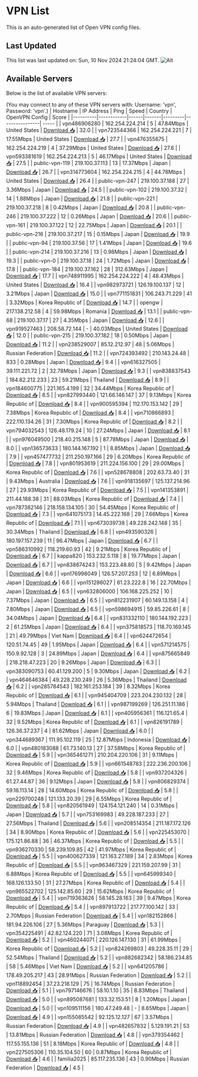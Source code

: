 # VPN List

This is an auto-generated list of Open VPN config files.

## Last Updated

This list was last updated on: Sun, 10 Nov 2024 21:24:04 GMT.
![Alt](https://repobeats.axiom.co/api/embed/186b98318ef1479477931607c1ad7d823f12451f.svg "Repobeats analytics image")

## Available Servers

Below is the list of available VPN servers:

(You may connect to any of these VPN servers with: Username: 'vpn', Password: 'vpn'.)
| Hostname | IP Address | Ping | Speed | Country | OpenVPN Config | Score |
|----------|------------|------|-------|---------|----------------| ----- |
| vpn486906280 | 162.254.224.214 | 5 | 47.84Mbps | United States | [Download 📥](./configs/server_0_US.ovpn) | 32.0 |
| vpn723544366 | 162.254.224.221 | 7 | 17.55Mbps | United States | [Download 📥](./configs/server_1_US.ovpn) | 27.7 |
| vpn476355675 | 162.254.224.219 | 4 | 37.29Mbps | United States | [Download 📥](./configs/server_2_US.ovpn) | 27.6 |
| vpn593381619 | 162.254.224.213 | 5 | 46.17Mbps | United States | [Download 📥](./configs/server_3_US.ovpn) | 27.5 |
| public-vpn-119 | 219.100.37.113 | 13 | 17.37Mbps | Japan | [Download 📥](./configs/server_4_JP.ovpn) | 26.7 |
| vpn314773604 | 162.254.224.215 | 4 | 44.78Mbps | United States | [Download 📥](./configs/server_5_US.ovpn) | 26.4 |
| public-vpn-247 | 219.100.37.188 | 27 | 3.36Mbps | Japan | [Download 📥](./configs/server_6_JP.ovpn) | 24.5 |
| public-vpn-102 | 219.100.37.32 | 14 | 1.88Mbps | Japan | [Download 📥](./configs/server_7_JP.ovpn) | 21.8 |
| public-vpn-221 | 219.100.37.218 | 8 | 0.42Mbps | Japan | [Download 📥](./configs/server_8_JP.ovpn) | 20.8 |
| public-vpn-246 | 219.100.37.222 | 12 | 0.26Mbps | Japan | [Download 📥](./configs/server_9_JP.ovpn) | 20.6 |
| public-vpn-161 | 219.100.37.122 | 12 | 22.75Mbps | Japan | [Download 📥](./configs/server_10_JP.ovpn) | 20.1 |
| public-vpn-216 | 219.100.37.217 | 15 | 0.15Mbps | Japan | [Download 📥](./configs/server_11_JP.ovpn) | 19.9 |
| public-vpn-94 | 219.100.37.56 | 17 | 1.41Mbps | Japan | [Download 📥](./configs/server_12_JP.ovpn) | 19.6 |
| public-vpn-214 | 219.100.37.216 | 13 | 0.98Mbps | Japan | [Download 📥](./configs/server_13_JP.ovpn) | 19.3 |
| public-vpn-0 | 219.100.37.18 | 24 | 1.72Mbps | Japan | [Download 📥](./configs/server_14_JP.ovpn) | 17.8 |
| public-vpn-184 | 219.100.37.162 | 28 | 312.63Mbps | Japan | [Download 📥](./configs/server_15_JP.ovpn) | 17.7 |
| vpn748911995 | 162.254.224.222 | 4 | 48.43Mbps | United States | [Download 📥](./configs/server_16_US.ovpn) | 16.4 |
| vpn982973721 | 126.19.100.137 | 12 | 3.21Mbps | Japan | [Download 📥](./configs/server_17_JP.ovpn) | 15.0 |
| vpn771151831 | 106.243.71.229 | 41 | 3.32Mbps | Korea Republic of | [Download 📥](./configs/server_18_KR.ovpn) | 14.7 |
| opengw | 217.138.212.58 | 4 | 59.98Mbps | Romania | [Download 📥](./configs/server_19_RO.ovpn) | 13.1 |
| public-vpn-68 | 219.100.37.17 | 27 | 4.35Mbps | Japan | [Download 📥](./configs/server_20_JP.ovpn) | 12.6 |
| vpn919527463 | 208.58.72.144 | - | 40.03Mbps | United States | [Download 📥](./configs/server_21_US.ovpn) | 12.0 |
| public-vpn-215 | 219.100.37.182 | 18 | 0.50Mbps | Japan | [Download 📥](./configs/server_22_JP.ovpn) | 11.2 |
| vpn238529007 | 85.12.212.97 | 48 | 5.06Mbps | Russian Federation | [Download 📥](./configs/server_23_RU.ovpn) | 11.2 |
| vpn724393492 | 210.143.24.48 | 833 | 0.28Mbps | Japan | [Download 📥](./configs/server_24_JP.ovpn) | 9.4 |
| vpn616327505 | 39.111.221.72 | 2 | 32.78Mbps | Japan | [Download 📥](./configs/server_25_JP.ovpn) | 9.3 |
| vpn838837543 | 184.82.212.233 | 23 | 59.21Mbps | Thailand | [Download 📥](./configs/server_26_TH.ovpn) | 8.9 |
| vpn184600775 | 221.165.4.199 | 32 | 34.44Mbps | Korea Republic of | [Download 📥](./configs/server_27_KR.ovpn) | 8.5 |
| vpn827993440 | 121.66.146.147 | 37 | 9.13Mbps | Korea Republic of | [Download 📥](./configs/server_28_KR.ovpn) | 8.4 |
| vpn900595394 | 112.170.153.142 | 29 | 7.38Mbps | Korea Republic of | [Download 📥](./configs/server_29_KR.ovpn) | 8.4 |
| vpn710866893 | 222.110.134.26 | 31 | 7.30Mbps | Korea Republic of | [Download 📥](./configs/server_30_KR.ovpn) | 8.2 |
| vpn794032543 | 126.48.179.24 | 10 | 27.24Mbps | Japan | [Download 📥](./configs/server_31_JP.ovpn) | 8.1 |
| vpn976049500 | 218.40.215.148 | 5 | 87.78Mbps | Japan | [Download 📥](./configs/server_32_JP.ovpn) | 8.0 |
| vpn136573633 | 180.144.167.192 | 1 | 8.85Mbps | Japan | [Download 📥](./configs/server_33_JP.ovpn) | 7.9 |
| vpn457477732 | 211.250.197.166 | 29 | 6.20Mbps | Korea Republic of | [Download 📥](./configs/server_34_KR.ovpn) | 7.8 |
| vpn801953619 | 211.224.156.100 | 29 | 29.00Mbps | Korea Republic of | [Download 📥](./configs/server_35_KR.ovpn) | 7.6 |
| vpn528678808 | 202.63.73.40 | 31 | 9.43Mbps | Australia | [Download 📥](./configs/server_36_AU.ovpn) | 7.6 |
| vpn918135697 | 125.137.214.96 | 27 | 29.93Mbps | Korea Republic of | [Download 📥](./configs/server_37_KR.ovpn) | 7.5 |
| vpn141353891 | 211.44.188.38 | 31 | 88.03Mbps | Korea Republic of | [Download 📥](./configs/server_38_KR.ovpn) | 7.4 |
| vpn787382146 | 218.158.134.105 | 30 | 54.45Mbps | Korea Republic of | [Download 📥](./configs/server_39_KR.ovpn) | 7.3 |
| vpn641075173 | 14.45.222.168 | 29 | 7.66Mbps | Korea Republic of | [Download 📥](./configs/server_40_KR.ovpn) | 7.1 |
| vpn673039738 | 49.228.242.148 | 35 | 30.34Mbps | Thailand | [Download 📥](./configs/server_41_TH.ovpn) | 6.8 |
| vpn493590326 | 180.197.157.239 | 11 | 96.47Mbps | Japan | [Download 📥](./configs/server_42_JP.ovpn) | 6.7 |
| vpn586310992 | 118.219.60.93 | 42 | 9.21Mbps | Korea Republic of | [Download 📥](./configs/server_43_KR.ovpn) | 6.7 |
| kappa820 | 153.232.5.118 | 8 | 19.77Mbps | Japan | [Download 📥](./configs/server_44_JP.ovpn) | 6.7 |
| vpn838674243 | 153.223.48.80 | 5 | 9.42Mbps | Japan | [Download 📥](./configs/server_45_JP.ovpn) | 6.6 |
| vpn176998049 | 126.57.207.253 | 12 | 6.89Mbps | Japan | [Download 📥](./configs/server_46_JP.ovpn) | 6.6 |
| vpn151286027 | 61.23.222.8 | 16 | 22.70Mbps | Japan | [Download 📥](./configs/server_47_JP.ovpn) | 6.5 |
| vpn632806000 | 106.168.225.252 | 10 | 7.37Mbps | Japan | [Download 📥](./configs/server_48_JP.ovpn) | 6.5 |
| vpn812231907 | 60.149.13.158 | 4 | 7.80Mbps | Japan | [Download 📥](./configs/server_49_JP.ovpn) | 6.5 |
| vpn598694915 | 59.85.226.61 | 8 | 34.04Mbps | Japan | [Download 📥](./configs/server_50_JP.ovpn) | 6.4 |
| vpn831332110 | 180.144.192.223 | 2 | 61.25Mbps | Japan | [Download 📥](./configs/server_51_JP.ovpn) | 6.4 |
| vpn375818573 | 118.70.169.145 | 21 | 49.79Mbps | Viet Nam | [Download 📥](./configs/server_52_VN.ovpn) | 6.4 |
| vpn624472654 | 120.51.74.45 | 49 | 1.95Mbps | Japan | [Download 📥](./configs/server_53_JP.ovpn) | 6.4 |
| vpn571214575 | 150.9.92.128 | 3 | 24.89Mbps | Japan | [Download 📥](./configs/server_54_JP.ovpn) | 6.4 |
| vpn875665849 | 218.218.47.223 | 20 | 9.26Mbps | Japan | [Download 📥](./configs/server_55_JP.ovpn) | 6.3 |
| vpn383090753 | 60.41.129.200 | 5 | 9.30Mbps | Japan | [Download 📥](./configs/server_56_JP.ovpn) | 6.2 |
| vpn464646384 | 49.228.230.249 | 26 | 5.36Mbps | Thailand | [Download 📥](./configs/server_57_TH.ovpn) | 6.2 |
| vpn285784543 | 182.161.253.184 | 39 | 8.32Mbps | Korea Republic of | [Download 📥](./configs/server_58_KR.ovpn) | 6.1 |
| vpn945404709 | 223.204.230.132 | 28 | 5.94Mbps | Thailand | [Download 📥](./configs/server_59_TH.ovpn) | 6.1 |
| vpn987199269 | 126.251.11.186 | 6 | 19.83Mbps | Japan | [Download 📥](./configs/server_60_JP.ovpn) | 6.1 |
| vpn405956361 | 116.121.65.4 | 32 | 9.52Mbps | Korea Republic of | [Download 📥](./configs/server_61_KR.ovpn) | 6.1 |
| vpn826191789 | 126.36.37.237 | 4 | 81.62Mbps | Japan | [Download 📥](./configs/server_62_JP.ovpn) | 6.0 |
| vpn344689367 | 111.95.102.119 | 25 | 12.87Mbps | Indonesia | [Download 📥](./configs/server_63_ID.ovpn) | 6.0 |
| vpn480183088 | 61.73.140.13 | 27 | 37.58Mbps | Korea Republic of | [Download 📥](./configs/server_64_KR.ovpn) | 5.9 |
| vpn365461271 | 210.204.220.106 | 31 | 9.11Mbps | Korea Republic of | [Download 📥](./configs/server_65_KR.ovpn) | 5.9 |
| vpn661548783 | 222.236.200.106 | 32 | 9.46Mbps | Korea Republic of | [Download 📥](./configs/server_66_KR.ovpn) | 5.8 |
| vpn937204326 | 61.27.44.87 | 36 | 9.12Mbps | Japan | [Download 📥](./configs/server_67_JP.ovpn) | 5.8 |
| vpn806829374 | 59.16.113.14 | 28 | 14.60Mbps | Korea Republic of | [Download 📥](./configs/server_68_KR.ovpn) | 5.8 |
| vpn229700248 | 121.133.20.39 | 29 | 6.55Mbps | Korea Republic of | [Download 📥](./configs/server_69_KR.ovpn) | 5.8 |
| vpn820561949 | 124.154.121.240 | 14 | 0.31Mbps | Japan | [Download 📥](./configs/server_70_JP.ovpn) | 5.7 |
| vpn753169983 | 49.228.187.233 | 27 | 27.56Mbps | Thailand | [Download 📥](./configs/server_71_TH.ovpn) | 5.6 |
| vpn208514354 | 211.187.172.126 | 34 | 8.90Mbps | Korea Republic of | [Download 📥](./configs/server_72_KR.ovpn) | 5.6 |
| vpn225453070 | 175.121.86.88 | 36 | 46.37Mbps | Korea Republic of | [Download 📥](./configs/server_73_KR.ovpn) | 5.5 |
| vpn936270330 | 58.239.109.85 | 42 | 41.97Mbps | Korea Republic of | [Download 📥](./configs/server_74_KR.ovpn) | 5.5 |
| vpn400627339 | 121.163.27.189 | 34 | 2.83Mbps | Korea Republic of | [Download 📥](./configs/server_75_KR.ovpn) | 5.5 |
| vpn963467329 | 221.159.207.99 | 31 | 6.88Mbps | Korea Republic of | [Download 📥](./configs/server_76_KR.ovpn) | 5.5 |
| vpn645999340 | 168.126.133.50 | 31 | 27.27Mbps | Korea Republic of | [Download 📥](./configs/server_77_KR.ovpn) | 5.4 |
| vpn965522702 | 125.142.85.60 | 29 | 15.62Mbps | Korea Republic of | [Download 📥](./configs/server_78_KR.ovpn) | 5.4 |
| vpn719363626 | 58.145.28.163 | 39 | 9.47Mbps | Korea Republic of | [Download 📥](./configs/server_79_KR.ovpn) | 5.4 |
| vpn897913722 | 217.77.100.142 | 33 | 2.70Mbps | Russian Federation | [Download 📥](./configs/server_80_RU.ovpn) | 5.4 |
| vpn182152866 | 181.94.226.106 | 27 | 5.36Mbps | Paraguay | [Download 📥](./configs/server_81_PY.ovpn) | 5.3 |
| vpn354225491 | 42.82.124.220 | 71 | 3.08Mbps | Korea Republic of | [Download 📥](./configs/server_82_KR.ovpn) | 5.2 |
| vpn460244071 | 220.126.147.130 | 31 | 61.99Mbps | Korea Republic of | [Download 📥](./configs/server_83_KR.ovpn) | 5.2 |
| vpn824269803 | 49.228.35.11 | 29 | 52.54Mbps | Thailand | [Download 📥](./configs/server_84_TH.ovpn) | 5.2 |
| vpn882682342 | 58.186.234.85 | 58 | 5.46Mbps | Viet Nam | [Download 📥](./configs/server_85_VN.ovpn) | 5.2 |
| vpn641205786 | 178.49.205.217 | 43 | 28.91Mbps | Russian Federation | [Download 📥](./configs/server_86_RU.ovpn) | 5.2 |
| vpn118892454 | 37.23.218.129 | 75 | 16.74Mbps | Russian Federation | [Download 📥](./configs/server_87_RU.ovpn) | 5.1 |
| vpn797146676 | 58.10.1.10 | 35 | 8.83Mbps | Thailand | [Download 📥](./configs/server_88_TH.ovpn) | 5.0 |
| vpn895087681 | 133.32.153.51 | 8 | 1.20Mbps | Japan | [Download 📥](./configs/server_89_JP.ovpn) | 5.0 |
| vpn109511156 | 180.47.249.48 | - | 8.65Mbps | Japan | [Download 📥](./configs/server_90_JP.ovpn) | 4.9 |
| vpn155085542 | 92.125.12.127 | 67 | 3.57Mbps | Russian Federation | [Download 📥](./configs/server_91_RU.ovpn) | 4.9 |
| vpn482657832 | 5.129.191.21 | 53 | 13.81Mbps | Russian Federation | [Download 📥](./configs/server_92_RU.ovpn) | 4.8 |
| vpn379354462 | 117.55.155.136 | 51 | 8.18Mbps | Korea Republic of | [Download 📥](./configs/server_93_KR.ovpn) | 4.8 |
| vpn227505306 | 110.35.104.50 | 60 | 0.87Mbps | Korea Republic of | [Download 📥](./configs/server_94_KR.ovpn) | 4.6 |
| familia2025 | 85.117.235.136 | 43 | 0.90Mbps | Russian Federation | [Download 📥](./configs/server_95_RU.ovpn) | 4.5 |
